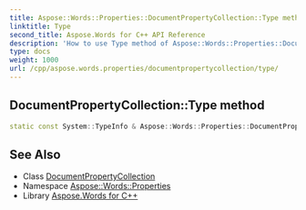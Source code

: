 ```yaml
---
title: Aspose::Words::Properties::DocumentPropertyCollection::Type method
linktitle: Type
second_title: Aspose.Words for C++ API Reference
description: 'How to use Type method of Aspose::Words::Properties::DocumentPropertyCollection class in C++.'
type: docs
weight: 1000
url: /cpp/aspose.words.properties/documentpropertycollection/type/
---
```

## DocumentPropertyCollection::Type method




```cpp
static const System::TypeInfo & Aspose::Words::Properties::DocumentPropertyCollection::Type()
```

## See Also

* Class [DocumentPropertyCollection](../)
* Namespace [Aspose::Words::Properties](../../)
* Library [Aspose.Words for C++](../../../)

